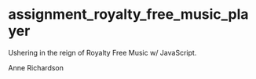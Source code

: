 # assignment_royalty_free_music_player
Ushering in the reign of Royalty Free Music w/ JavaScript.


Anne Richardson